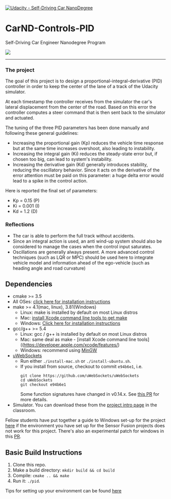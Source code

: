 [![Udacity - Self-Driving Car NanoDegree](https://s3.amazonaws.com/udacity-sdc/github/shield-carnd.svg)](http://www.udacity.com/drive)

# CarND-Controls-PID
Self-Driving Car Engineer Nanodegree Program

![](./record.gif)

---

### The project
The goal of this project is to design a proportional-integral-derivative (PID) controller in order to keep the center of the lane of a track of the Udacity simulator.

At each timestamp the controller receives from the simulator the car's lateral displacement from the center of the road.
Based on this error the controller computes a steer command that is then sent back to the simulator and actuated.

The tuning of the three PID parameters has been done manually and following these general guidelines:
* Increasing the proportional gain (Kp) reduces the vehicle time response but at the same time increases overshoot, also leading to instability.
* Increasing the integral gain (Ki) reduces the steady-state error but, if chosen too big, can lead to system's instability.
* Increasing the derivative gain (Kd) generally introduces stability, reducing the oscillatory behavior. Since it acts on the derivative of the error attention must be paid on this parameter: a huge delta error would lead to a spike in the control action.

Here is reported the final set of parameters:
* Kp = 0.15  (P)
* Ki = 0.001 (I)
* Kd = 1.2   (D)

### Reflections
* The car is able to perform the full track without accidents.
* Since an integral action is used, an anti wind-up system should also be considered to manage the cases when the control input saturates.
* Oscillations are generally always present. A more advanced control techniques (such as LQR or MPC) should be used here to integrate vehicle model and information ahead of the ego-vehicle (such as heading angle and road curvature)


## Dependencies

* cmake >= 3.5
 * All OSes: [click here for installation instructions](https://cmake.org/install/)
* make >= 4.1(mac, linux), 3.81(Windows)
  * Linux: make is installed by default on most Linux distros
  * Mac: [install Xcode command line tools to get make](https://developer.apple.com/xcode/features/)
  * Windows: [Click here for installation instructions](http://gnuwin32.sourceforge.net/packages/make.htm)
* gcc/g++ >= 5.4
  * Linux: gcc / g++ is installed by default on most Linux distros
  * Mac: same deal as make - [install Xcode command line tools]((https://developer.apple.com/xcode/features/)
  * Windows: recommend using [MinGW](http://www.mingw.org/)
* [uWebSockets](https://github.com/uWebSockets/uWebSockets)
  * Run either `./install-mac.sh` or `./install-ubuntu.sh`.
  * If you install from source, checkout to commit `e94b6e1`, i.e.
    ```
    git clone https://github.com/uWebSockets/uWebSockets
    cd uWebSockets
    git checkout e94b6e1
    ```
    Some function signatures have changed in v0.14.x. See [this PR](https://github.com/udacity/CarND-MPC-Project/pull/3) for more details.
* Simulator. You can download these from the [project intro page](https://github.com/udacity/self-driving-car-sim/releases) in the classroom.

Fellow students have put together a guide to Windows set-up for the project [here](https://s3-us-west-1.amazonaws.com/udacity-selfdrivingcar/files/Kidnapped_Vehicle_Windows_Setup.pdf) if the environment you have set up for the Sensor Fusion projects does not work for this project. There's also an experimental patch for windows in this [PR](https://github.com/udacity/CarND-PID-Control-Project/pull/3).

## Basic Build Instructions

1. Clone this repo.
2. Make a build directory: `mkdir build && cd build`
3. Compile: `cmake .. && make`
4. Run it: `./pid`.

Tips for setting up your environment can be found [here](https://classroom.udacity.com/nanodegrees/nd013/parts/40f38239-66b6-46ec-ae68-03afd8a601c8/modules/0949fca6-b379-42af-a919-ee50aa304e6a/lessons/f758c44c-5e40-4e01-93b5-1a82aa4e044f/concepts/23d376c7-0195-4276-bdf0-e02f1f3c665d)

